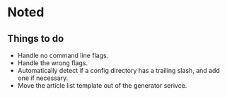 # Noted

## Things to do

- Handle no command line flags.
- Handle the wrong flags.
- Automatically detect if a config directory has a trailing slash, and add one if necessary.
- Move the article list template out of the generator serivce.
